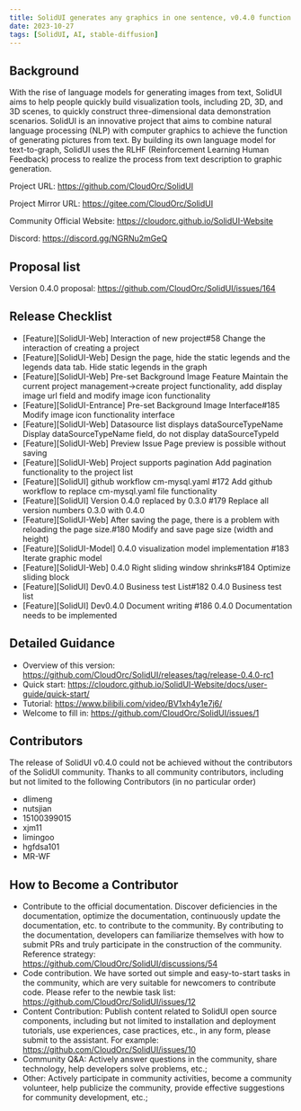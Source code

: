 ```yaml
---
title: SolidUI generates any graphics in one sentence, v0.4.0 function introduction
date: 2023-10-27
tags: [SolidUI, AI, stable-diffusion]
---
```


## Background

With the rise of language models for generating images from text, SolidUI aims to help people quickly build visualization tools, including 2D, 3D, and 3D scenes, to quickly construct three-dimensional data demonstration scenarios. SolidUI is an innovative project that aims to combine natural language processing (NLP) with computer graphics to achieve the function of generating pictures from text. By building its own language model for text-to-graph, SolidUI uses the RLHF (Reinforcement Learning Human Feedback) process to realize the process from text description to graphic generation.

Project URL: https://github.com/CloudOrc/SolidUI

Project Mirror URL: https://gitee.com/CloudOrc/SolidUI

Community Official Website: https://cloudorc.github.io/SolidUI-Website

Discord: https://discord.gg/NGRNu2mGeQ

## Proposal list
Version 0.4.0 proposal: https://github.com/CloudOrc/SolidUI/issues/164

## Release Checklist

* [Feature][SolidUI-Web] Interaction of new project#58 Change the interaction of creating a project
* [Feature][SolidUI-Web] Design the page, hide the static legends and the legends data tab. Hide static legends in the graph
* [Feature][SolidUI-Web] Pre-set Background Image Feature Maintain the current project management->create project functionality, add display image url field and modify image icon functionality
* [Feature][SolidUI-Entrance] Pre-set Background Image Interface#185 Modify image icon functionality interface
* [Feature][SolidUI-Web] Datasource list displays dataSourceTypeName Display dataSourceTypeName field, do not display dataSourceTypeId
* [Feature][SolidUI-Web] Preview Issue Page preview is possible without saving
* [Feature][SolidUI-Web] Project supports pagination Add pagination functionality to the project list
* [Feature][SolidUI] github workflow cm-mysql.yaml #172 Add github workflow to replace cm-mysql.yaml file functionality
* [Feature][SolidUI] Version 0.4.0 replaced by 0.3.0 #179 Replace all version numbers 0.3.0 with 0.4.0
* [Feature][SolidUI-Web] After saving the page, there is a problem with reloading the page size.#180 Modify and save page size (width and height)
* [Feature][SolidUI-Model] 0.4.0 visualization model implementation #183 Iterate graphic model
* [Feature][SolidUI-Web] 0.4.0 Right sliding window shrinks#184 Optimize sliding block
* [Feature][SolidUI] Dev0.4.0 Business test List#182 0.4.0 Business test list
* [Feature][SolidUI] Dev0.4.0 Document writing #186 0.4.0 Documentation needs to be implemented

## Detailed Guidance
* Overview of this version: https://github.com/CloudOrc/SolidUI/releases/tag/release-0.4.0-rc1
* Quick start: https://cloudorc.github.io/SolidUI-Website/docs/user-guide/quick-start/
* Tutorial: https://www.bilibili.com/video/BV1xh4y1e7j6/
* Welcome to fill in: https://github.com/CloudOrc/SolidUI/issues/1

## Contributors
The release of SolidUI v0.4.0 could not be achieved without the contributors of the SolidUI community. Thanks to all community contributors, including but not limited to the following Contributors (in no particular order)

* dlimeng
* nutsjian
* 15100399015
* xjm11
* limingoo
* hgfdsa101
* MR-WF



## How to Become a Contributor

* Contribute to the official documentation. Discover deficiencies in the documentation, optimize the documentation, continuously update the documentation, etc. to contribute to the community. By contributing to the documentation, developers can familiarize themselves with how to submit PRs and truly participate in the construction of the community. Reference strategy: https://github.com/CloudOrc/SolidUI/discussions/54
* Code contribution. We have sorted out simple and easy-to-start tasks in the community, which are very suitable for newcomers to contribute code. Please refer to the newbie task list: https://github.com/CloudOrc/SolidUI/issues/12
* Content Contribution: Publish content related to SolidUI open source components, including but not limited to installation and deployment tutorials, use experiences, case practices, etc., in any form, please submit to the assistant. For example: https://github.com/CloudOrc/SolidUI/issues/10
* Community Q&A: Actively answer questions in the community, share technology, help developers solve problems, etc.;
* Other: Actively participate in community activities, become a community volunteer, help publicize the community, provide effective suggestions for community development, etc.;